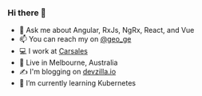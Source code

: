 ### Hi there 👋

- 💬 Ask me about Angular, RxJs, NgRx, React, and Vue
- 📫 You can reach my on [@geo_ge](https://twitter.com/geo_ge) 
- 💻 I work at [Carsales](https://carsales.com.au)
- 📌 Live in Melbourne, Australia
- ✍ I'm blogging on [devzilla.io](https://devzilla.io)
- 🌱 I’m currently learning Kubernetes


<!--
**gabrielgeorge/gabrielgeorge** is a ✨ _special_ ✨ repository because its `README.md` (this file) appears on your GitHub profile.

Here are some ideas to get you started:

- 🔭 I’m currently working on ...
- 🌱 I’m currently learning ...
- 👯 I’m looking to collaborate on ...
- 🤔 I’m looking for help with ...
- 💬 Ask me about ...
- 📫 How to reach me: ...
- 😄 Pronouns: ...
- ⚡ Fun fact: ...
-->

